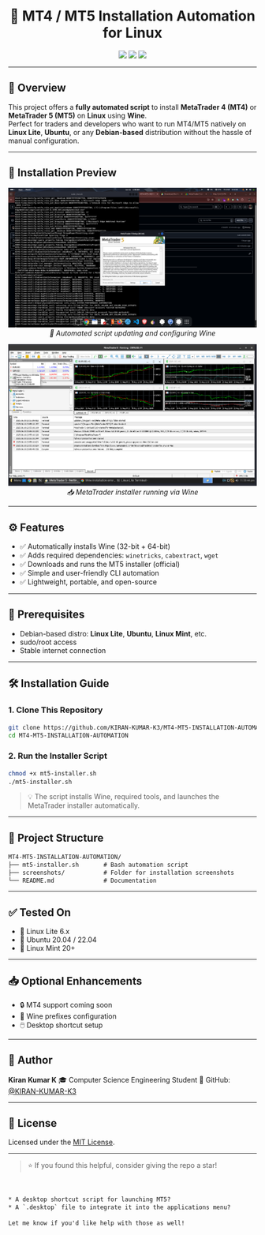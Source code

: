 <h1 align="center">🚀 MT4 / MT5 Installation Automation for Linux</h1>

<p align="center">
  <img src="https://img.shields.io/badge/Linux-Supported-green?style=for-the-badge&logo=linux">
  <img src="https://img.shields.io/badge/Wine-Automated-blue?style=for-the-badge&logo=wine">
  <img src="https://img.shields.io/github/license/KIRAN-KUMAR-K3/MT4-MT5-INSTALLATION-AUTOMATION?style=for-the-badge">
</p>

---

## 📌 Overview

This project offers a **fully automated script** to install **MetaTrader 4 (MT4)** or **MetaTrader 5 (MT5)** on **Linux** using **Wine**.  
Perfect for traders and developers who want to run MT4/MT5 natively on **Linux Lite**, **Ubuntu**, or any **Debian-based** distribution without the hassle of manual configuration.

---

## 📸 Installation Preview

<p align="center">
  <img src="Screenshorts/step1.png" alt="Script Start" width="700"/>
  <br/>
  <em>🔧 Automated script updating and configuring Wine</em>
</p>

<p align="center">
  <img src="Screenshorts/step2.png" alt="Installer Running" width="700"/>
  <br/>
  <em>📥 MetaTrader installer running via Wine</em>
</p>

---

## ⚙️ Features

- ✅ Automatically installs Wine (32-bit + 64-bit)
- ✅ Adds required dependencies: `winetricks`, `cabextract`, `wget`
- ✅ Downloads and runs the MT5 installer (official)
- ✅ Simple and user-friendly CLI automation
- ✅ Lightweight, portable, and open-source

---

## 🧰 Prerequisites

- Debian-based distro: **Linux Lite**, **Ubuntu**, **Linux Mint**, etc.
- sudo/root access
- Stable internet connection

---

## 🛠️ Installation Guide

### 1. Clone This Repository
```bash
git clone https://github.com/KIRAN-KUMAR-K3/MT4-MT5-INSTALLATION-AUTOMATION.git
cd MT4-MT5-INSTALLATION-AUTOMATION
````

### 2. Run the Installer Script

```bash
chmod +x mt5-installer.sh
./mt5-installer.sh
```

> 💡 The script installs Wine, required tools, and launches the MetaTrader installer automatically.

---

## 📂 Project Structure

```
MT4-MT5-INSTALLATION-AUTOMATION/
├── mt5-installer.sh       # Bash automation script
├── screenshots/           # Folder for installation screenshots
└── README.md              # Documentation
```

---

## ✅ Tested On

* 🐧 Linux Lite 6.x
* 🐧 Ubuntu 20.04 / 22.04
* 🐧 Linux Mint 20+

---

## 📥 Optional Enhancements

* 🔒 MT4 support coming soon
* 📁 Wine prefixes configuration
* 🖱️ Desktop shortcut setup

---

## 👤 Author

**Kiran Kumar K**
🎓 Computer Science Engineering Student
🔗 GitHub: [@KIRAN-KUMAR-K3](https://github.com/KIRAN-KUMAR-K3)

---

## 📄 License

Licensed under the [MIT License](LICENSE).

---

> ⭐️ If you found this helpful, consider giving the repo a star!

````


* A desktop shortcut script for launching MT5?
* A `.desktop` file to integrate it into the applications menu?

Let me know if you'd like help with those as well!
